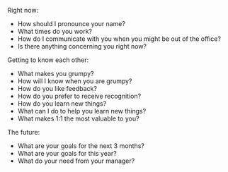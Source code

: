 Right now:

- How should I pronounce your name?
- What times do you work?
- How do I communicate with you when you might be out of the office?
- Is there anything concerning you right now?

Getting to know each other:

- What makes you grumpy?
- How will I know when you are grumpy?
- How do you like feedback?
- How do you prefer to receive recognition?
- How do you learn new things?
- What can I do to help you learn new things?
- What makes 1:1 the most valuable to you?

The future:

- What are your goals for the next 3 months?
- What are your goals for this year?
- What do your need from your manager?
